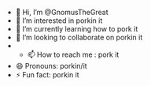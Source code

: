 - 👋 Hi, I’m @GnomusTheGreat
- 👀 I’m interested in porkin it
- 🌱 I’m currently learning how to pork it
- 💞️ I’m looking to collaborate on porkin it
- - 📫 How to reach me : pork it
- 😄 Pronouns: porkin/it
- ⚡ Fun fact: porkin it

<!---
GnomusTheGreat/GnomusTheGreat is a ✨ special ✨ repository because its `README.md` (this file) appears on your GitHub profile. and i porked it too
You can click the Preview link to take a look at your changes.
--->
